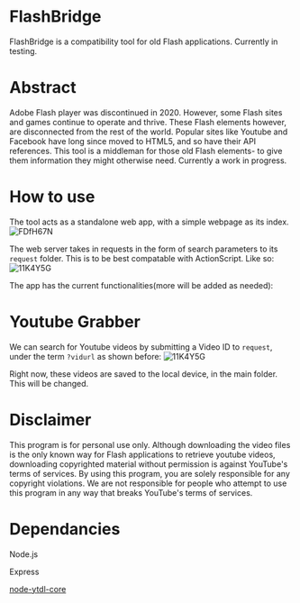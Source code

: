# FlashBridge
FlashBridge is a compatibility tool for old Flash applications. Currently in testing.

# Abstract
Adobe Flash player was discontinued in 2020. However, some Flash sites and games continue to operate and thrive. These Flash elements however, are disconnected from the rest of the world. Popular sites like Youtube and Facebook have long since moved to HTML5, and so have their API references. This tool is a middleman for those old Flash elements- to give them information they might otherwise need. Currently a work in progress.


# How to use
The tool acts as a standalone web app, with a simple webpage as its index.
![FDfH67N](https://user-images.githubusercontent.com/20445961/109383614-8a525f80-78b5-11eb-9b9e-18785495d92a.png)


The web server takes in requests in the form of search parameters to its `request` folder. This is to be best compatable with ActionScript.
Like so:
![11K4Y5G](https://user-images.githubusercontent.com/20445961/109383596-71e24500-78b5-11eb-985e-30bc1316704d.png)

The app has the current functionalities(more will be added as needed):

# Youtube Grabber
We can search for Youtube videos by submitting a Video ID to `request`, under the term `?vidurl` as shown before:
![11K4Y5G](https://user-images.githubusercontent.com/20445961/109383596-71e24500-78b5-11eb-985e-30bc1316704d.png)

Right now, these videos are saved to the local device, in the main folder. This will be changed.


# Disclaimer
This program is for personal use only. Although downloading the video files is the only known way for Flash applications to retrieve youtube videos, downloading copyrighted material without permission is against YouTube's terms of services. By using this program, you are solely responsible for any copyright violations. We are not responsible for people who attempt to use this program in any way that breaks YouTube's terms of services.




# Dependancies
<p>Node.js</p>
<p>Express</p>
<p><a href ="https://github.com/fent/node-ytdl-core">node-ytdl-core</a></p>


